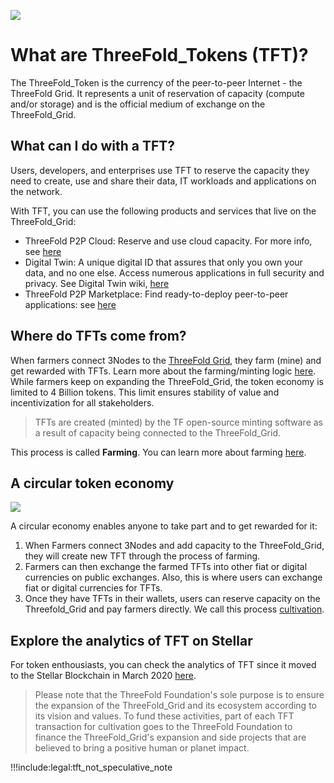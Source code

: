 ![](img/tokenwiki.png)

# What are ThreeFold_Tokens (TFT)?

The ThreeFold_Token is the currency of the peer-to-peer Internet - the ThreeFold Grid. It represents a unit of reservation of capacity (compute and/or storage) and is the official medium of exchange on the ThreeFold_Grid. 

## What can I do with a TFT?

Users, developers, and enterprises use TFT to reserve the capacity they need to create, use and share their data, IT workloads and applications on the network.

With TFT, you can use the following products and services that live on the ThreeFold_Grid:

- ThreeFold P2P Cloud: Reserve and use cloud capacity. For more info, see [here](https://cloud.threefold.io/)
- Digital Twin: A unique digital ID that assures that only you own your data, and no one else. Access numerous applications in full security and privacy. See Digital Twin wiki, [here](https://info.mydigitaltwin.io)
- ThreeFold P2P Marketplace: Find ready-to-deploy peer-to-peer applications: see [here](https://marketplace.threefold.io/)

## Where do TFTs come from?

When farmers connect 3Nodes to the [ThreeFold Grid](grid_intro), they farm (mine) and get rewarded with TFTs. Learn more about the farming/minting logic [here](farming_logic3). While farmers keep on expanding the ThreeFold_Grid, the token economy is limited to 4 Billion tokens. This limit ensures stability of value and incentivization for all stakeholders.

> TFTs are created (minted) by the TF open-source minting software as a result of capacity being connected to the ThreeFold_Grid. 

This process is called **Farming**. You can learn more about farming [here](farming_intro).

## A circular token economy

![](img/circular_tft.png)

A circular economy enables anyone to take part and to get rewarded for it: 
1. When Farmers connect 3Nodes and add capacity to the ThreeFold_Grid, they will create new TFT through the process of farming.  
2. Farmers can then exchange the farmed TFTs into other fiat or digital currencies on public exchanges. Also, this is where users can exchange fiat or digital currencies for TFTs.
3. Once they have TFTs in their wallets, users can reserve capacity on the Threefold_Grid and pay farmers directly. We call this process [cultivation](cultivation).

## Explore the analytics of TFT on Stellar 

For token enthousiasts, you can check the analytics of TFT since it moved to the Stellar Blockchain in March 2020 [here](https://stellar.expert/explorer/public/asset/TFT-GBOVQKJYHXRR3DX6NOX2RRYFRCUMSADGDESTDNBDS6CDVLGVESRTAC47-1?filter=orderbook).

> Please note that the ThreeFold Foundation's sole purpose is to ensure the expansion of the ThreeFold_Grid and its ecosystem according to its vision and values. To fund these activities, part of each TFT transaction for cultivation goes to the ThreeFold Foundation to finance the ThreeFold_Grid's expansion and side projects that are believed to bring a positive human or planet impact.

!!!include:legal:tft_not_speculative_note